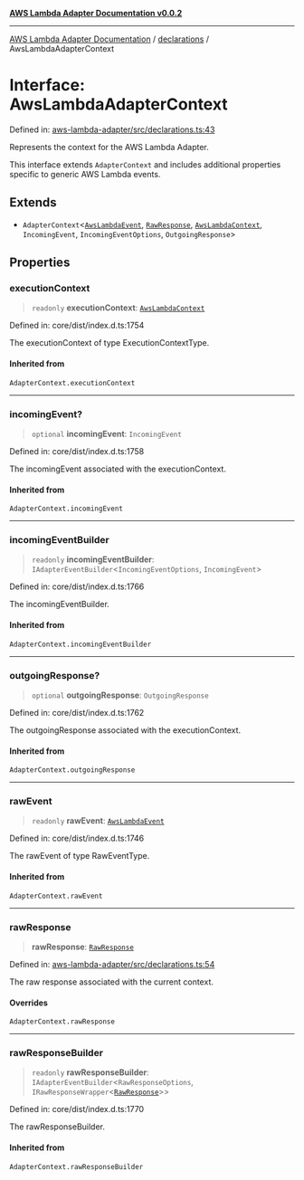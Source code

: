 [**AWS Lambda Adapter Documentation v0.0.2**](../../README.md)

***

[AWS Lambda Adapter Documentation](../../modules.md) / [declarations](../README.md) / AwsLambdaAdapterContext

# Interface: AwsLambdaAdapterContext

Defined in: [aws-lambda-adapter/src/declarations.ts:43](https://github.com/stonemjs/aws-lambda-adapter/blob/40d2096417dfa656208c25f0f4a9d23bf5291928/src/declarations.ts#L43)

Represents the context for the AWS Lambda Adapter.

This interface extends `AdapterContext` and includes additional properties
specific to generic AWS Lambda events.

## Extends

- `AdapterContext`\<[`AwsLambdaEvent`](../type-aliases/AwsLambdaEvent.md), [`RawResponse`](../type-aliases/RawResponse.md), [`AwsLambdaContext`](../type-aliases/AwsLambdaContext.md), `IncomingEvent`, `IncomingEventOptions`, `OutgoingResponse`\>

## Properties

### executionContext

> `readonly` **executionContext**: [`AwsLambdaContext`](../type-aliases/AwsLambdaContext.md)

Defined in: core/dist/index.d.ts:1754

The executionContext of type ExecutionContextType.

#### Inherited from

`AdapterContext.executionContext`

***

### incomingEvent?

> `optional` **incomingEvent**: `IncomingEvent`

Defined in: core/dist/index.d.ts:1758

The incomingEvent associated with the executionContext.

#### Inherited from

`AdapterContext.incomingEvent`

***

### incomingEventBuilder

> `readonly` **incomingEventBuilder**: `IAdapterEventBuilder`\<`IncomingEventOptions`, `IncomingEvent`\>

Defined in: core/dist/index.d.ts:1766

The incomingEventBuilder.

#### Inherited from

`AdapterContext.incomingEventBuilder`

***

### outgoingResponse?

> `optional` **outgoingResponse**: `OutgoingResponse`

Defined in: core/dist/index.d.ts:1762

The outgoingResponse associated with the executionContext.

#### Inherited from

`AdapterContext.outgoingResponse`

***

### rawEvent

> `readonly` **rawEvent**: [`AwsLambdaEvent`](../type-aliases/AwsLambdaEvent.md)

Defined in: core/dist/index.d.ts:1746

The rawEvent of type RawEventType.

#### Inherited from

`AdapterContext.rawEvent`

***

### rawResponse

> **rawResponse**: [`RawResponse`](../type-aliases/RawResponse.md)

Defined in: [aws-lambda-adapter/src/declarations.ts:54](https://github.com/stonemjs/aws-lambda-adapter/blob/40d2096417dfa656208c25f0f4a9d23bf5291928/src/declarations.ts#L54)

The raw response associated with the current context.

#### Overrides

`AdapterContext.rawResponse`

***

### rawResponseBuilder

> `readonly` **rawResponseBuilder**: `IAdapterEventBuilder`\<`RawResponseOptions`, `IRawResponseWrapper`\<[`RawResponse`](../type-aliases/RawResponse.md)\>\>

Defined in: core/dist/index.d.ts:1770

The rawResponseBuilder.

#### Inherited from

`AdapterContext.rawResponseBuilder`

